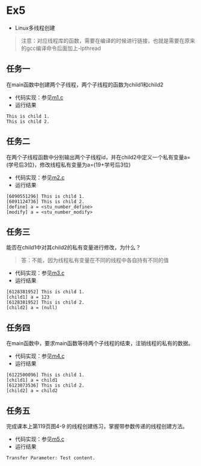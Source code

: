 # Ex5

* Linux多线程创建

> 注意：对应线程库的函数，需要在编译的时候进行链接，也就是需要在原来的gcc编译命令后面加上-lpthread

## 任务一

在main函数中创建两个子线程，两个子线程的函数为child1和child2

* 代码实现：参见[m1.c](m1.c)
* 运行结果

```log
This is child 1.
This is child 2.
```

## 任务二

在两个子线程函数中分别输出两个子线程id，并在child2中定义一个私有变量a=(学号后3位)，修改线程私有变量为a=(19+学号后3位)

* 代码实现：参见[m2.c](m2.c)
* 运行结果

```log
[6090551296] This is child 1.
[6091124736] This is child 2.
[define] a = <stu_number_define>
[modify] a = <stu_number_modify>
```

## 任务三

能否在child1中对其child2的私有变量进行修改，为什么？
> 答：不能，因为线程私有变量在不同的线程中各自持有不同的值

* 代码实现：参见[m3.c](m3.c)
* 运行结果

```log
[6128381952] This is child 1.
[child1] a = 123
[6128381952] This is child 2.
[child2] a = (null)
```

## 任务四

在main函数中，要求main函数等待两个子线程的结束，注销线程的私有的数据。

* 代码实现：参见[m4.c](m4.c)
* 运行结果

```log
[6122500096] This is child 1.
[child1] a = child1
[6123073536] This is child 2.
[child2] a = child2
```

## 任务五

完成课本上第119页图4-9 的线程创建练习，掌握带参数传递的线程创建方法。

* 代码实现：参见[m5.c](m5.c)
* 运行结果

```log
Transfer Parameter: Test content.
```
